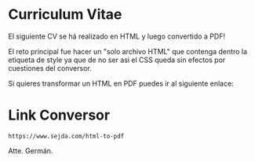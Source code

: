 # Curriculum Vitae 

El siguiente CV se há realizado en HTML y luego convertido a PDF!

El reto principal fue hacer un "solo archivo HTML" que contenga dentro la etiqueta de style ya que de no ser asi el CSS queda sin efectos por cuestiones del conversor.

Si quieres transformar un HTML en PDF puedes ir al siguiente enlace:

# Link Conversor

`https://www.sejda.com/html-to-pdf`

Atte. Germán.
